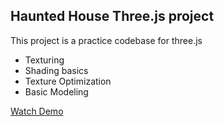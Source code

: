 ## Haunted House Three.js project

This project is a practice codebase for three.js

- Texturing
- Shading basics
- Texture Optimization
- Basic Modeling

[Watch Demo](./video-demo.mp4)
